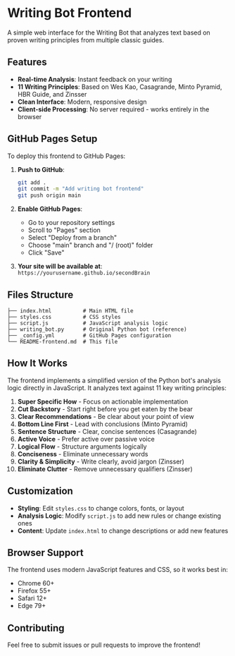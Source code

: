 # Writing Bot Frontend

A simple web interface for the Writing Bot that analyzes text based on proven writing principles from multiple classic guides.

## Features

- **Real-time Analysis**: Instant feedback on your writing
- **11 Writing Principles**: Based on Wes Kao, Casagrande, Minto Pyramid, HBR Guide, and Zinsser
- **Clean Interface**: Modern, responsive design
- **Client-side Processing**: No server required - works entirely in the browser

## GitHub Pages Setup

To deploy this frontend to GitHub Pages:

1. **Push to GitHub**: 
   ```bash
   git add .
   git commit -m "Add writing bot frontend"
   git push origin main
   ```

2. **Enable GitHub Pages**:
   - Go to your repository settings
   - Scroll to "Pages" section
   - Select "Deploy from a branch"
   - Choose "main" branch and "/ (root)" folder
   - Click "Save"

3. **Your site will be available at**: `https://yourusername.github.io/secondBrain`

## Files Structure

```
├── index.html          # Main HTML file
├── styles.css          # CSS styles
├── script.js           # JavaScript analysis logic
├── writing_bot.py      # Original Python bot (reference)
├── _config.yml         # GitHub Pages configuration
└── README-frontend.md  # This file
```

## How It Works

The frontend implements a simplified version of the Python bot's analysis logic directly in JavaScript. It analyzes text against 11 key writing principles:

1. **Super Specific How** - Focus on actionable implementation
2. **Cut Backstory** - Start right before you get eaten by the bear
3. **Clear Recommendations** - Be clear about your point of view
4. **Bottom Line First** - Lead with conclusions (Minto Pyramid)
5. **Sentence Structure** - Clear, concise sentences (Casagrande)
6. **Active Voice** - Prefer active over passive voice
7. **Logical Flow** - Structure arguments logically
8. **Conciseness** - Eliminate unnecessary words
9. **Clarity & Simplicity** - Write clearly, avoid jargon (Zinsser)
10. **Eliminate Clutter** - Remove unnecessary qualifiers (Zinsser)

## Customization

- **Styling**: Edit `styles.css` to change colors, fonts, or layout
- **Analysis Logic**: Modify `script.js` to add new rules or change existing ones
- **Content**: Update `index.html` to change descriptions or add new features

## Browser Support

The frontend uses modern JavaScript features and CSS, so it works best in:
- Chrome 60+
- Firefox 55+
- Safari 12+
- Edge 79+

## Contributing

Feel free to submit issues or pull requests to improve the frontend!
